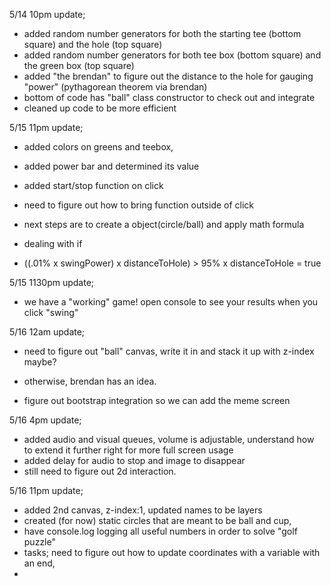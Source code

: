 5/14 10pm update;
- added random number generators for both the starting tee (bottom square) and the hole (top square)
- added random number generators for both tee box (bottom square) and the green box (top square)
- added "the brendan" to figure out the distance to the hole for gauging "power" (pythagorean theorem via brendan)
- bottom of code has "ball" class constructor to check out and integrate
- cleaned up code to be more efficient


5/15 11pm update;
- added colors on greens and teebox,
- added power bar and determined its value
- added start/stop function on click
- need to figure out how to bring function outside of click

- next steps are to create a object(circle/ball) and apply math formula
- dealing with if 
- ((.01% x swingPower) x distanceToHole) > 95% x distanceToHole = true


5/15 1130pm update;
- we have a "working" game! open console to see your results when you click "swing"


5/16 12am update;
- need to figure out "ball" canvas, write it in and stack it up with z-index maybe?
- otherwise, brendan has an idea.

- figure out bootstrap integration so we can add the meme screen



5/16 4pm update; 
- added audio and visual queues, volume is adjustable, understand how to extend it further right for more full screen usage
- added delay for audio to stop and image to disappear
- still need to figure out 2d interaction.


5/16 11pm update;
- added 2nd canvas, z-index:1, updated names to be layers
- created (for now) static circles that are meant to be ball and cup,
- have console.log logging all useful numbers in order to solve "golf puzzle"
- tasks; need to figure out how to update coordinates with a variable with an end,
- 